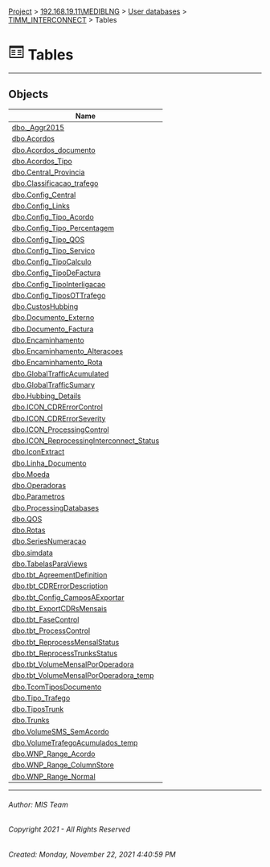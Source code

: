 #### 

[Project](../../../../index.md) > [192.168.19.11\\MEDIBLNG](../../../index.md) > [User databases](../../index.md) > [TIMM_INTERCONNECT](../index.md) > Tables

# ![Tables](../../../../Images/Table32.png) Tables

---

## <a name="#objects"></a>Objects

| Name |
|---|
| [dbo._Aggr2015](_Aggr2015.md) |
| [dbo.Acordos](Acordos.md) |
| [dbo.Acordos_documento](Acordos_documento.md) |
| [dbo.Acordos_Tipo](Acordos_Tipo.md) |
| [dbo.Central_Provincia](Central_Provincia.md) |
| [dbo.Classificacao_trafego](Classificacao_trafego.md) |
| [dbo.Config_Central](Config_Central.md) |
| [dbo.Config_Links](Config_Links.md) |
| [dbo.Config_Tipo_Acordo](Config_Tipo_Acordo.md) |
| [dbo.Config_Tipo_Percentagem](Config_Tipo_Percentagem.md) |
| [dbo.Config_Tipo_QOS](Config_Tipo_QOS.md) |
| [dbo.Config_Tipo_Servico](Config_Tipo_Servico.md) |
| [dbo.Config_TipoCalculo](Config_TipoCalculo.md) |
| [dbo.Config_TipoDeFactura](Config_TipoDeFactura.md) |
| [dbo.Config_TipoInterligacao](Config_TipoInterligacao.md) |
| [dbo.Config_TiposOTTrafego](Config_TiposOTTrafego.md) |
| [dbo.CustosHubbing](CustosHubbing.md) |
| [dbo.Documento_Externo](Documento_Externo.md) |
| [dbo.Documento_Factura](Documento_Factura.md) |
| [dbo.Encaminhamento](Encaminhamento.md) |
| [dbo.Encaminhamento_Alteracoes](Encaminhamento_Alteracoes.md) |
| [dbo.Encaminhamento_Rota](Encaminhamento_Rota.md) |
| [dbo.GlobalTrafficAcumulated](GlobalTrafficAcumulated.md) |
| [dbo.GlobalTrafficSumary](GlobalTrafficSumary.md) |
| [dbo.Hubbing_Details](Hubbing_Details.md) |
| [dbo.ICON_CDRErrorControl](ICON_CDRErrorControl.md) |
| [dbo.ICON_CDRErrorSeverity](ICON_CDRErrorSeverity.md) |
| [dbo.ICON_ProcessingControl](ICON_ProcessingControl.md) |
| [dbo.ICON_ReprocessingInterconnect_Status](ICON_ReprocessingInterconnect_Status.md) |
| [dbo.IconExtract](IconExtract.md) |
| [dbo.Linha_Documento](Linha_Documento.md) |
| [dbo.Moeda](Moeda.md) |
| [dbo.Operadoras](Operadoras.md) |
| [dbo.Parametros](Parametros.md) |
| [dbo.ProcessingDatabases](ProcessingDatabases.md) |
| [dbo.QOS](QOS.md) |
| [dbo.Rotas](Rotas.md) |
| [dbo.SeriesNumeracao](SeriesNumeracao.md) |
| [dbo.simdata](simdata.md) |
| [dbo.TabelasParaViews](TabelasParaViews.md) |
| [dbo.tbt_AgreementDefinition](tbt_AgreementDefinition.md) |
| [dbo.tbt_CDRErrorDescription](tbt_CDRErrorDescription.md) |
| [dbo.tbt_Config_CamposAExportar](tbt_Config_CamposAExportar.md) |
| [dbo.tbt_ExportCDRsMensais](tbt_ExportCDRsMensais.md) |
| [dbo.tbt_FaseControl](tbt_FaseControl.md) |
| [dbo.tbt_ProcessControl](tbt_ProcessControl.md) |
| [dbo.tbt_ReprocessMensalStatus](tbt_ReprocessMensalStatus.md) |
| [dbo.tbt_ReprocessTrunksStatus](tbt_ReprocessTrunksStatus.md) |
| [dbo.tbt_VolumeMensalPorOperadora](tbt_VolumeMensalPorOperadora.md) |
| [dbo.tbt_VolumeMensalPorOperadora_temp](tbt_VolumeMensalPorOperadora_temp.md) |
| [dbo.TcomTiposDocumento](TcomTiposDocumento.md) |
| [dbo.Tipo_Trafego](Tipo_Trafego.md) |
| [dbo.TiposTrunk](TiposTrunk.md) |
| [dbo.Trunks](Trunks.md) |
| [dbo.VolumeSMS_SemAcordo](VolumeSMS_SemAcordo.md) |
| [dbo.VolumeTrafegoAcumulados_temp](VolumeTrafegoAcumulados_temp.md) |
| [dbo.WNP_Range_Acordo](WNP_Range_Acordo.md) |
| [dbo.WNP_Range_ColumnStore](WNP_Range_ColumnStore.md) |
| [dbo.WNP_Range_Normal](WNP_Range_Normal.md) |


---

###### Author:  MIS Team

###### Copyright 2021 - All Rights Reserved

###### Created: Monday, November 22, 2021 4:40:59 PM

